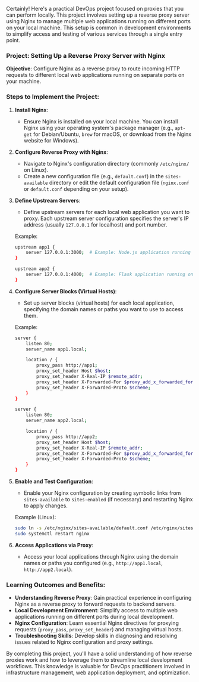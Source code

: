 Certainly! Here's a practical DevOps project focused on proxies that you can perform locally. This project involves setting up a reverse proxy server using Nginx to manage multiple web applications running on different ports on your local machine. This setup is common in development environments to simplify access and testing of various services through a single entry point.

### Project: Setting Up a Reverse Proxy Server with Nginx

**Objective**: Configure Nginx as a reverse proxy to route incoming HTTP requests to different local web applications running on separate ports on your machine.

### Steps to Implement the Project:

1. **Install Nginx**:
   - Ensure Nginx is installed on your local machine. You can install Nginx using your operating system's package manager (e.g., `apt-get` for Debian/Ubuntu, `brew` for macOS, or download from the Nginx website for Windows).

2. **Configure Reverse Proxy with Nginx**:
   - Navigate to Nginx's configuration directory (commonly `/etc/nginx/` on Linux).
   - Create a new configuration file (e.g., `default.conf`) in the `sites-available` directory or edit the default configuration file (`nginx.conf` or `default.conf` depending on your setup).

3. **Define Upstream Servers**:
   - Define upstream servers for each local web application you want to proxy. Each upstream server configuration specifies the server's IP address (usually `127.0.0.1` for localhost) and port number.

   Example:
   ```bash
   upstream app1 {
       server 127.0.0.1:3000;  # Example: Node.js application running on port 3000
   }

   upstream app2 {
       server 127.0.0.1:4000;  # Example: Flask application running on port 4000
   }
   ```

4. **Configure Server Blocks (Virtual Hosts)**:
   - Set up server blocks (virtual hosts) for each local application, specifying the domain names or paths you want to use to access them.

   Example:
   ```bash
   server {
       listen 80;
       server_name app1.local;

       location / {
           proxy_pass http://app1;
           proxy_set_header Host $host;
           proxy_set_header X-Real-IP $remote_addr;
           proxy_set_header X-Forwarded-For $proxy_add_x_forwarded_for;
           proxy_set_header X-Forwarded-Proto $scheme;
       }
   }

   server {
       listen 80;
       server_name app2.local;

       location / {
           proxy_pass http://app2;
           proxy_set_header Host $host;
           proxy_set_header X-Real-IP $remote_addr;
           proxy_set_header X-Forwarded-For $proxy_add_x_forwarded_for;
           proxy_set_header X-Forwarded-Proto $scheme;
       }
   }
   ```

5. **Enable and Test Configuration**:
   - Enable your Nginx configuration by creating symbolic links from `sites-available` to `sites-enabled` (if necessary) and restarting Nginx to apply changes.

   Example (Linux):
   ```bash
   sudo ln -s /etc/nginx/sites-available/default.conf /etc/nginx/sites-enabled/
   sudo systemctl restart nginx
   ```

6. **Access Applications via Proxy**:
   - Access your local applications through Nginx using the domain names or paths you configured (e.g., `http://app1.local`, `http://app2.local`).

### Learning Outcomes and Benefits:

- **Understanding Reverse Proxy**: Gain practical experience in configuring Nginx as a reverse proxy to forward requests to backend servers.
- **Local Development Environment**: Simplify access to multiple web applications running on different ports during local development.
- **Nginx Configuration**: Learn essential Nginx directives for proxying requests (`proxy_pass`, `proxy_set_header`) and managing virtual hosts.
- **Troubleshooting Skills**: Develop skills in diagnosing and resolving issues related to Nginx configuration and proxy settings.

By completing this project, you'll have a solid understanding of how reverse proxies work and how to leverage them to streamline local development workflows. This knowledge is valuable for DevOps practitioners involved in infrastructure management, web application deployment, and optimization.